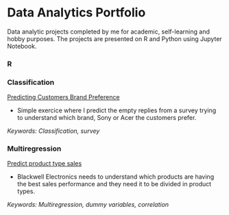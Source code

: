 # Data Analytics Portfolio
Data analytic projects completed by me for academic, self-learning and hobby purposes. 
The projects are presented on R and Python using Jupyter Notebook. 

<h3> R </h3>
<h3> Classification </h3>

<a href="https://github.com/ffmc/data-analytics-portfolio/tree/master/Classification">Predicting Customers Brand Preference</a>
- Simple exercice where I predict the empty replies from a survey trying to understand which brand, Sony or Acer the customers prefer.  

<i>Keywords: Classification, survey</i>

<h3> Multiregression </h3>

<a href="https://github.com/ffmc/data-analytics-portfolio/tree/master/Multiple%20Regression">Predict product type sales</a>
- Blackwell Electronics needs to understand which products are having the best sales performance and they need it to be divided in product types. 

<i>Keywords: Multiregression, dummy variables, correlation</i>
